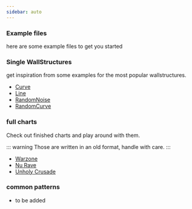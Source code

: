 ```yaml
---
sidebar: auto
---
```

### Example files

here are some example files to get you started

### Single WallStructures

get inspiration from some examples for the most popular wallstructures.

- [Curve](./wallStructures/Curve.md)
- [Line](./wallStructures/Line.md)
- [RandomNoise](./wallStructures/RandomNoise.md)
- [RandomCurve](./wallStructures/RandomCurve.md)
 
### full charts

Check out finished charts and play around with them.

::: warning
Those are written in an old format, handle with care.
:::

- [Warzone](./full-Songs/boom-kitty_warzone.bw)
- [Nu Rave](./full-Songs/nu_rave.bw)
- [Unholy Crusade](./full-Songs/Unholy_Crusade.bw)

### common patterns

- to be added


